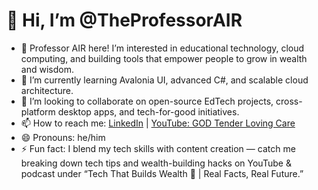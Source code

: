 # 👋 Hi, I’m @TheProfessorAIR

- 👀 Professor AIR here! I’m interested in educational technology, cloud computing, and building tools that empower people to grow in wealth and wisdom.
- 🌱 I’m currently learning Avalonia UI, advanced C#, and scalable cloud architecture.
- 💞️ I’m looking to collaborate on open-source EdTech projects, cross-platform desktop apps, and tech-for-good initiatives.
- 📫 How to reach me: [LinkedIn](https://www.linkedin.com/in/professor-air-892aa3356/) | [YouTube: GOD Tender Loving Care](https://www.youtube.com/@GODTenderLovingCare)
- 😄 Pronouns: he/him
- ⚡ Fun fact: I blend my tech skills with content creation — catch me breaking down tech tips and wealth-building hacks on YouTube & podcast under “Tech That Builds Wealth 💸 | Real Facts, Real Future.”

<!---
TheProfessorAIR/TheProfessorAIR is a ✨ special ✨ repository because its `README.md` (this file) appears on your GitHub profile.
You can click the Preview link to take a look at your changes.
--->
